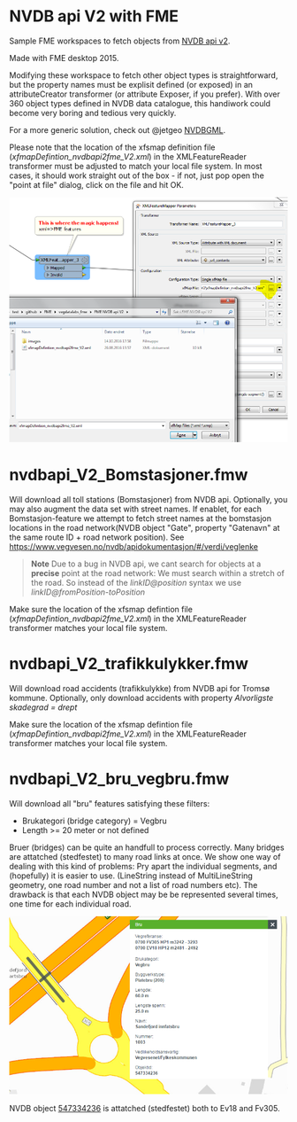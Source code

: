 NVDB api V2 with FME
===============
Sample FME workspaces to fetch objects from [NVDB api v2](https://www.vegvesen.no/nvdb/apidokumentasjon/). 

Made with FME desktop 2015.

Modifying these workspace to fetch other object types is straightforward, but the property names must be explisit defined (or exposed) in an attributeCreator transformer (or attribute Exposer, if you prefer). With over 360 object types defined in NVDB data catalogue, this handiwork could become very boring and tedious very quickly. 

For a more generic solution, check out @jetgeo [NVDBGML](https://github.com/jetgeo/NVDBGML/tree/master/FME). 

Please note that the location of the xfsmap definition file (*xfmapDefintion_nvdbapi2fme_V2.xml*) in the XMLFeatureReader transformer must be adjusted to match your local file system. In most cases, it should work straight out of the box - if not, just pop open the "point at file" dialog, click on the file and hit OK.

![Locate xfmapfile in XML Feature M](/images/locate_xfmapfile.PNG)
 

# nvdbapi_V2_Bomstasjoner.fmw 

Will download all toll stations (Bomstasjoner) from NVDB api. Optionally, you may also augment the data set with street names. If enablet, for each Bomstasjon-feature we attempt to fetch street names at the bomstasjon locations in the road network(NVDB object "Gate", property "Gatenavn" at the same route ID + road network position). See https://www.vegvesen.no/nvdb/apidokumentasjon/#/verdi/veglenke 

> **Note** Due to a bug in NVDB api, we cant search for objects at a **precise** point at the road network: We must search within a stretch of the road. So instead of the _linkID@position_ syntax we  use _linkID@fromPosition-toPosition_ 
 

Make sure the location of the xfsmap defintion file (*xfmapDefintion_nvdbapi2fme_V2.xml*) in the XMLFeatureReader transformer matches your local file system. 


# nvdbapi_V2_trafikkulykker.fmw 

Will download road accidents (trafikkulykke) from NVDB api for Tromsø kommune. Optionally, only download accidents with property  _Alvorligste skadegrad = drept_

Make sure the location of the xfsmap defintion file (*xfmapDefintion_nvdbapi2fme_V2.xml*) in the XMLFeatureReader transformer matches your local file system. 


# nvdbapi_V2_bru_vegbru.fmw 

Will download all "bru" features satisfying these filters: 
* Brukategori (bridge category) = Vegbru 
* Length >= 20 meter or not defined

Bruer (bridges) can be quite an handfull to process correctly. Many bridges are attatched (stedfestet) to many road links at once. We show one way of dealing with this kind of problems: Pry apart the individual segments, and (hopefully) it is easier to use. (LineString instead of MultiLineString geometry, one road number and not a list of road numbers etc). The drawback is that each NVDB object may be be represented several times, one time for each individual road. 

![Example of NVDB bru attatched to multiple roads](/images/bru-multippelstedfesting.png)

NVDB object [547334236](https://www.vegvesen.no/nvdb/api/v2/vegobjekter/60/547334236.xml) is attatched (stedfestet) both to Ev18 and Fv305. 
